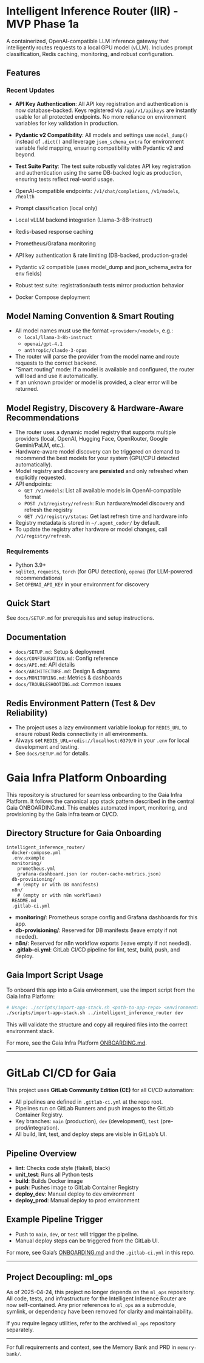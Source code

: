 # Intelligent Inference Router (IIR) - MVP Phase 1a

A containerized, OpenAI-compatible LLM inference gateway that intelligently routes requests to a local GPU model (vLLM). Includes prompt classification, Redis caching, monitoring, and robust configuration.

## Features

### Recent Updates
- **API Key Authentication**: All API key registration and authentication is now database-backed. Keys registered via `/api/v1/apikeys` are instantly usable for all protected endpoints. No more reliance on environment variables for key validation in production.
- **Pydantic v2 Compatibility**: All models and settings use `model_dump()` instead of `.dict()` and leverage `json_schema_extra` for environment variable field mapping, ensuring compatibility with Pydantic v2 and beyond.
- **Test Suite Parity**: The test suite robustly validates API key registration and authentication using the same DB-backed logic as production, ensuring tests reflect real-world usage.

- OpenAI-compatible endpoints: `/v1/chat/completions`, `/v1/models`, `/health`
- Prompt classification (local only)
- Local vLLM backend integration (Llama-3-8B-Instruct)
- Redis-based response caching
- Prometheus/Grafana monitoring
- API key authentication & rate limiting (DB-backed, production-grade)
- Pydantic v2 compatible (uses model_dump and json_schema_extra for env fields)
- Robust test suite: registration/auth tests mirror production behavior
- Docker Compose deployment

## Model Naming Convention & Smart Routing

- All model names must use the format `<provider>/<model>`, e.g.:
  - `local/llama-3-8b-instruct`
  - `openai/gpt-4.1`
  - `anthropic/claude-3-opus`
- The router will parse the provider from the model name and route requests to the correct backend.
- "Smart routing" mode: If a model is available and configured, the router will load and use it automatically.
- If an unknown provider or model is provided, a clear error will be returned.

## Model Registry, Discovery & Hardware-Aware Recommendations

- The router uses a dynamic model registry that supports multiple providers (local, OpenAI, Hugging Face, OpenRouter, Google Gemini/PaLM, etc.).
- Hardware-aware model discovery can be triggered on demand to recommend the best models for your system (GPU/CPU detected automatically).
- Model registry and discovery are **persisted** and only refreshed when explicitly requested.
- API endpoints:
  - `GET /v1/models`: List all available models in OpenAI-compatible format
  - `POST /v1/registry/refresh`: Run hardware/model discovery and refresh the registry
  - `GET /v1/registry/status`: Get last refresh time and hardware info
- Registry metadata is stored in `~/.agent_coder/` by default.
- To update the registry after hardware or model changes, call `/v1/registry/refresh`.

### Requirements
- Python 3.9+
- `sqlite3`, `requests`, `torch` (for GPU detection), `openai` (for LLM-powered recommendations)
- Set `OPENAI_API_KEY` in your environment for discovery

## Quick Start
See `docs/SETUP.md` for prerequisites and setup instructions.

## Documentation
- `docs/SETUP.md`: Setup & deployment
- `docs/CONFIGURATION.md`: Config reference
- `docs/API.md`: API details
- `docs/ARCHITECTURE.md`: Design & diagrams
- `docs/MONITORING.md`: Metrics & dashboards
- `docs/TROUBLESHOOTING.md`: Common issues

## Redis Environment Pattern (Test & Dev Reliability)

- The project uses a lazy environment variable lookup for `REDIS_URL` to ensure robust Redis connectivity in all environments.
- Always set `REDIS_URL=redis://localhost:6379/0` in your `.env` for local development and testing.
- See `docs/SETUP.md` for details.

# Gaia Infra Platform Onboarding

This repository is structured for seamless onboarding to the Gaia Infra Platform. It follows the canonical app stack pattern described in the central Gaia ONBOARDING.md. This enables automated import, monitoring, and provisioning by the Gaia infra team or CI/CD.

## Directory Structure for Gaia Onboarding

```
intelligent_inference_router/
  docker-compose.yml
  .env.example
  monitoring/
    prometheus.yml
    grafana-dashboard.json (or router-cache-metrics.json)
  db-provisioning/
    # (empty or with DB manifests)
  n8n/
    # (empty or with n8n workflows)
  README.md
  .gitlab-ci.yml
```

- **monitoring/**: Prometheus scrape config and Grafana dashboards for this app.
- **db-provisioning/**: Reserved for DB manifests (leave empty if not needed).
- **n8n/**: Reserved for n8n workflow exports (leave empty if not needed).
- **.gitlab-ci.yml**: GitLab CI/CD pipeline for lint, test, build, push, and deploy.

## Gaia Import Script Usage

To onboard this app into a Gaia environment, use the import script from the Gaia Infra Platform:

```bash
# Usage: ./scripts/import-app-stack.sh <path-to-app-repo> <environment>
./scripts/import-app-stack.sh ../intelligent_inference_router dev
```

This will validate the structure and copy all required files into the correct environment stack.

For more, see the Gaia Infra Platform [ONBOARDING.md](../gaia-infra-platform/ONBOARDING.md).

---

# GitLab CI/CD for Gaia

This project uses **GitLab Community Edition (CE)** for all CI/CD automation:
- All pipelines are defined in `.gitlab-ci.yml` at the repo root.
- Pipelines run on GitLab Runners and push images to the GitLab Container Registry.
- Key branches: `main` (production), `dev` (development), `test` (pre-prod/integration).
- All build, lint, test, and deploy steps are visible in GitLab’s UI.

## Pipeline Overview
- **lint**: Checks code style (flake8, black)
- **unit_test**: Runs all Python tests
- **build**: Builds Docker image
- **push**: Pushes image to GitLab Container Registry
- **deploy_dev**: Manual deploy to dev environment
- **deploy_prod**: Manual deploy to prod environment

## Example Pipeline Trigger
- Push to `main`, `dev`, or `test` will trigger the pipeline.
- Manual deploy steps can be triggered from the GitLab UI.

For more, see Gaia’s [ONBOARDING.md](../gaia-infra-platform/ONBOARDING.md) and the `.gitlab-ci.yml` in this repo.

---

## Project Decoupling: ml_ops

As of 2025-04-24, this project no longer depends on the `ml_ops` repository. All code, tests, and infrastructure for the Intelligent Inference Router are now self-contained. Any prior references to `ml_ops` as a submodule, symlink, or dependency have been removed for clarity and maintainability.

If you require legacy utilities, refer to the archived `ml_ops` repository separately.

---

For full requirements and context, see the Memory Bank and PRD in `memory-bank/`.
